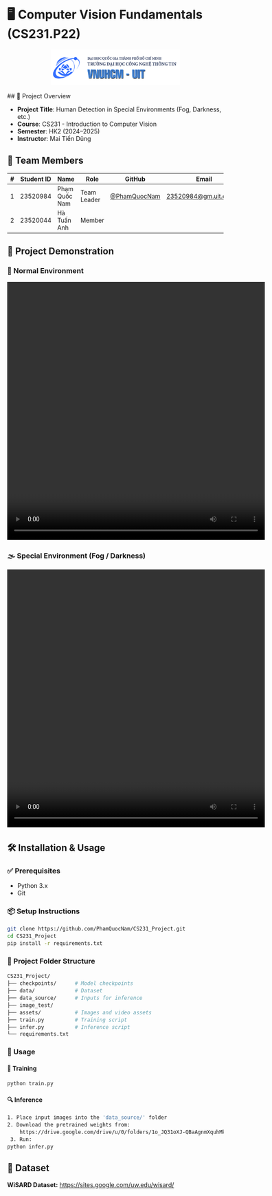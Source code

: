 # 🖥️ Computer Vision Fundamentals (CS231.P22)

<p align="center">
  <a href="https://www.uit.edu.vn/" title="University of Information Technology">
    <img src="./assets/img1.png" alt="University of Information Technology" width="300">
  </a>
</p>

<source src="./assets/VIS_Demo.mp4" type="video/mp4">
## 📝 Project Overview

- **Project Title**: Human Detection in Special Environments (Fog, Darkness, etc.)
- **Course**: CS231 - Introduction to Computer Vision  
- **Semester**: HK2 (2024–2025)  
- **Instructor**: Mai Tiến Dũng  

## 👥 Team Members

| #  | Student ID | Name             | Role        | GitHub                                                | Email                     |
|----|------------|------------------|-------------|--------------------------------------------------------|---------------------------|
| 1  | 23520984   | Phạm Quốc Nam    | Team Leader | [@PhamQuocNam](https://github.com/PhamQuocNam)         | 23520984@gm.uit.edu.vn    |
| 2  | 23520044   | Hà Tuấn Anh      | Member      |                                                        |                           |

## 🎥 Project Demonstration

### 🔆 Normal Environment

<div align="center">
  <video controls width="600" height="600">
    <source src="./assets/VIS_Demo.mp4" type="video/mp4">
    Your browser does not support the video tag.
  </video>
</div>

### 🌫️ Special Environment (Fog / Darkness)

<div align="center">
  <video controls width="600" height="600">
    <source src="./assets/IR_Demo.mp4" type="video/mp4">
    Your browser does not support the video tag.
  </video>
</div>

## 🛠️ Installation & Usage

### ✅ Prerequisites
- Python 3.x
- Git

### 📦 Setup Instructions

```bash
git clone https://github.com/PhamQuocNam/CS231_Project.git
cd CS231_Project
pip install -r requirements.txt
```

### 📁 Project Folder Structure
```bash
CS231_Project/
├── checkpoints/      # Model checkpoints
├── data/             # Dataset
├── data_source/      # Inputs for inference
├── image_test/       
├── assets/           # Images and video assets
├── train.py          # Training script
├── infer.py          # Inference script
└── requirements.txt
```

### 🚀 Usage
#### 🔧 Training
  ```bash
  python train.py
  ```

#### 🔍 Inference
```bash
1. Place input images into the 'data_source/' folder
2. Download the pretrained weights from:
    https://drive.google.com/drive/u/0/folders/1o_JQ31oXJ-QBaAgnmXquhMkuw7F6HWDk
 3. Run:
python infer.py
```

## 📂 Dataset
 **WiSARD Dataset:** https://sites.google.com/uw.edu/wisard/


